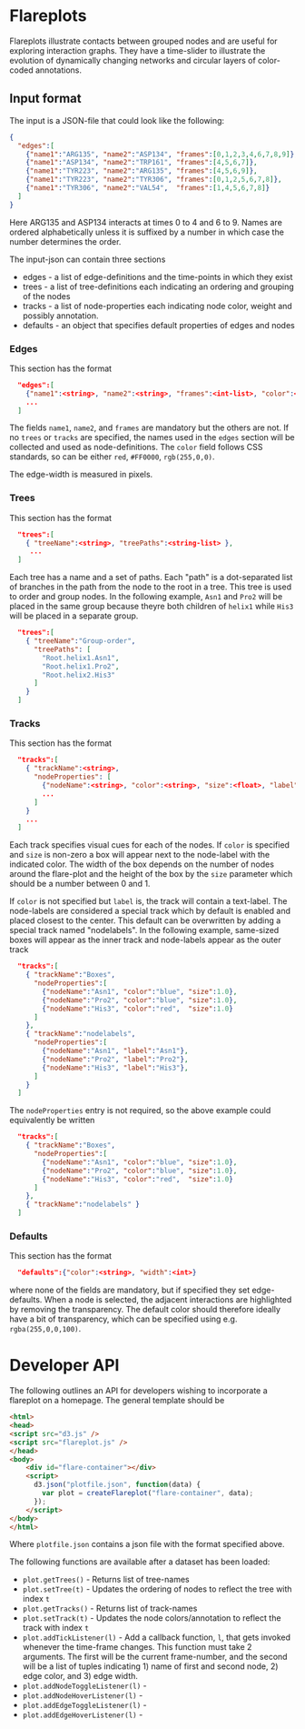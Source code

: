 # Flareplots

Flareplots illustrate contacts between grouped nodes and are useful for exploring interaction graphs. They have a time-slider to illustrate the evolution of dynamically changing networks and circular layers of color-coded annotations.

## Input format
The input is a JSON-file that could look like the following:

```json
{
  "edges":[
    {"name1":"ARG135", "name2":"ASP134", "frames":[0,1,2,3,4,6,7,8,9]},
    {"name1":"ASP134", "name2":"TRP161", "frames":[4,5,6,7]},
    {"name1":"TYR223", "name2":"ARG135", "frames":[4,5,6,9]},
    {"name1":"TYR223", "name2":"TYR306", "frames":[0,1,2,5,6,7,8]},
    {"name1":"TYR306", "name2":"VAL54",  "frames":[1,4,5,6,7,8]}
  ]
}
```
      
Here ARG135 and ASP134 interacts at times 0 to 4 and 6 to 9. Names are ordered alphabetically unless it is suffixed by a number in which case the number determines the order. 

The input-json can contain three sections
 * edges - a list of edge-definitions and the time-points in which they exist
 * trees - a list of tree-definitions each indicating an ordering and grouping of the nodes
 * tracks - a list of node-properties each indicating node color, weight and possibly annotation. 
 * defaults - an object that specifies default properties of edges and nodes

### Edges
This section has the format
```json
  "edges":[
    {"name1":<string>, "name2":<string>, "frames":<int-list>, "color":<string>, "width":<int>},
    ...
  ]
```
The fields `name1`, `name2`, and `frames` are mandatory but the others are not. If no `trees` or `tracks` are specified, the names used in the `edges` section will be collected and used as node-definitions. The `color` field follows CSS standards, so can be either `red`, `#FF0000`, `rgb(255,0,0)`.

The edge-width is measured in pixels. 

### Trees
This section has the format
```json
  "trees":[
    { "treeName":<string>, "treePaths":<string-list> },
     ...
  ]
```
Each tree has a name and a set of paths. Each "path" is a dot-separated list of branches in the path from the node to the root in a tree. This tree is used to order and group nodes. In the following example, `Asn1` and `Pro2` will be placed in the same group because theyre both children of `helix1` while `His3` will be placed in a separate group. 
```json
  "trees":[
    { "treeName":"Group-order",
      "treePaths": [
        "Root.helix1.Asn1",
        "Root.helix1.Pro2",
        "Root.helix2.His3"
      ]
    }
  ]
```

### Tracks
This section has the format
```json
  "tracks":[
    { "trackName":<string>, 
      "nodeProperties": [
        {"nodeName":<string>, "color":<string>, "size":<float>, "label":<string>},
        ...
      ]
    }
    ...
  ]
```

Each track specifies visual cues for each of the nodes. If `color` is specified and `size` is non-zero a box will appear next to the node-label with the indicated color. The width of the box depends on the number of nodes around the flare-plot and the height of the box by the `size` parameter which should be a number between 0 and 1. 

If `color` is not specified but `label` is, the track will contain a text-label. The node-labels are considered a special track which by default is enabled and placed closest to the center. This default can be overwritten by adding a special track named "nodelabels". In the following example, same-sized boxes will appear as the inner track and node-labels appear as the outer track
```json
  "tracks":[
    { "trackName":"Boxes",
      "nodeProperties":[
        {"nodeName":"Asn1", "color":"blue", "size":1.0},
        {"nodeName":"Pro2", "color":"blue", "size":1.0},
        {"nodeName":"His3", "color":"red",  "size":1.0}
      ]
    },
    { "trackName":"nodelabels", 
      "nodeProperties":[
        {"nodeName":"Asn1", "label":"Asn1"},
        {"nodeName":"Pro2", "label":"Pro2"},
        {"nodeName":"His3", "label":"His3"},
      ]
    }
  ]
```
The `nodeProperties` entry is not required, so the above example could equivalently be written
```json
  "tracks":[
    { "trackName":"Boxes",
      "nodeProperties":[
        {"nodeName":"Asn1", "color":"blue", "size":1.0},
        {"nodeName":"Pro2", "color":"blue", "size":1.0},
        {"nodeName":"His3", "color":"red",  "size":1.0}
      ]
    },
    { "trackName":"nodelabels" }
  ]
```


### Defaults
This section has the format
```json
  "defaults":{"color":<string>, "width":<int>}
```
where none of the fields are mandatory, but if specified they set edge-defaults. When a node is selected, the adjacent interactions are highlighted by removing the transparency. The default color should therefore ideally have a bit of transparency, which can be specified using e.g. `rgba(255,0,0,100)`. 


# Developer API

The following outlines an API for developers wishing to incorporate a flareplot on a homepage. The general template should be 
```html
<html>
<head>
<script src="d3.js" />
<script src="flareplot.js" />
</head>
<body>
    <div id="flare-container"></div>
    <script> 
      d3.json("plotfile.json", function(data) {
        var plot = createFlareplot("flare-container", data);
      });
    </script>
</body>
</html>
```
Where `plotfile.json` contains a json file with the format specified above.

The following functions are available after a dataset has been loaded:
  * `plot.getTrees()` - Returns list of tree-names
  * `plot.setTree(t)` - Updates the ordering of nodes to reflect the tree with index `t`
  * `plot.getTracks()` - Returns list of track-names
  * `plot.setTrack(t)` - Updates the node colors/annotation to reflect the track with index `t`
  * `plot.addTickListener(l)` - Add a callback function, `l`, that gets invoked whenever the time-frame changes. This function must take 2 arguments. The first will be the current frame-number, and the second will be a list of tuples indicating 1) name of first and second node, 2) edge color, and 3) edge width.
  * `plot.addNodeToggleListener(l)` - 
  * `plot.addNodeHoverListener(l)` - 
  * `plot.addEdgeToggleListener(l)` - 
  * `plot.addEdgeHoverListener(l)` - 
